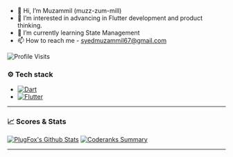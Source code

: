 - 👋 Hi, I’m Muzammil (muzz-zum-mill)
- 👀 I’m interested in advancing in Flutter development and product thinking.
- 🌱 I’m currently learning State Management
- 📫 How to reach me - syedmuzammil67@gmail.com

<!---
muzammil-git/muzammil-git is a ✨ special ✨ repository because its `README.md` (this file) appears on your GitHub profile.
You can click the Preview link to take a look at your changes.
--->




![Profile Visits](https://komarev.com/ghpvc/?username=muzammil-git)

### ⚙️ Tech stack  
  
+ [![Dart](https://img.shields.io/badge/-Dart-05122A?style=flat&logo=dart&logoColor=blue)](https://dart.dev/)  
+ [![Flutter](https://img.shields.io/badge/-Flutter-05122A?style=flat&logo=flutter&logoColor=blue)](http://flutter.dev/)  
  
---  


### 📈 Scores & Stats  
  
[![PlugFox's Github Stats](https://github-readme-stats.vercel.app/api?username=muzammil-git&count_private=true&theme=default&show_icons=true)](https://github.com/plugfox) [![Coderanks Summary](https://badges.muzammil-git.dev/dart_rank.svg)](https://profile.codersrank.io/user/muzammil-git)  
  
---  
